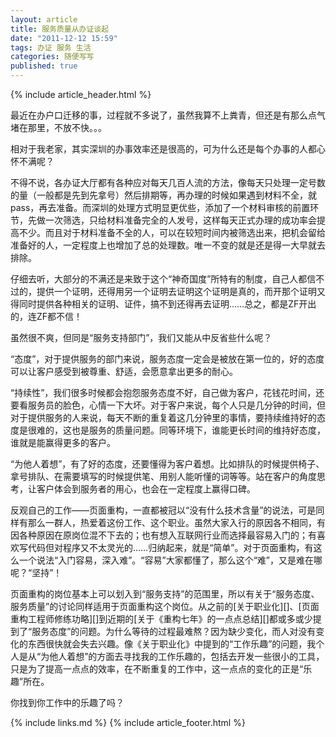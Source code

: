 ```yaml
---
layout: article
title: 服务质量从办证谈起
date: "2011-12-12 15:59"
tags: 办证 服务 生活
categories: 随便写写
published: true
---
```



{% include article_header.html %}

最近在办户口迁移的事，过程就不多说了，虽然我算不上粪青，但还是有那么点气堵在那里，不放不快。。。

相对于我老家，其实深圳的办事效率还是很高的，可为什么还是每个办事的人都心怀不满呢？

不得不说，各办证大厅都有各种应对每天几百人流的方法，像每天只处理一定号数的量（一般都是先到先拿号）然后排期等，再办理的时候如果遇到材料不全，就pass，再去准备。而深圳的处理方式明显更优些，添加了一个材料审核的前置环节，先做一次筛选，只给材料准备完全的人发号，这样每天正式办理的成功率会提高不少。而且对于材料准备不全的人，可以在较短时间内被筛选出来，把机会留给准备好的人，一定程度上也增加了总的处理数。唯一不变的就是还是得一大早就去排除。

仔细去听，大部分的不满还是来致于这个“神奇国度”所特有的制度，自己人都信不过的，提供一个证明，还得用另一个证明去证明这个证明是真的，而开那个证明又得同时提供各种相关的证明、证件，搞不到还得再去证明……总之，都是ZF开出的，连ZF都不信！

虽然很不爽，但同是“服务支持部门”，我们又能从中反省些什么呢？

“态度”，对于提供服务的部门来说，服务态度一定会是被放在第一位的，好的态度可以让客户感受到被尊重、舒适，会愿意拿出更多的耐心。

“持续性”，我们很多时候都会抱怨服务态度不好，自己做为客户，花钱花时间，还要看服务员的脸色，心情一下大坏。对于客户来说，每个人只是几分钟的时间，但对于提供服务的人来说，每天不断的重复着这几分钟里的事情，要持续维持好的态度是很难的，这也是服务的质量问题。同等环境下，谁能更长时间的维持好态度，谁就是能赢得更多的客户。

“为他人着想”，有了好的态度，还要懂得为客户着想。比如排队的时候提供椅子、拿号排队、在需要填写的时候提供笔、用别人能听懂的词等等。站在客户的角度思考，让客户体会到服务者的用心，也会在一定程度上赢得口碑。

反观自己的工作——页面重构，一直都被冠以“没有什么技术含量”的说法，可是同样有那么一群人，热爱着这份工作、这个职业。虽然大家入行的原因各不相同，有因各种原因在原岗位混不下去的；也有想入互联网行业而选择最容易入门的；有喜欢写代码但对程序又不太灵光的……归纳起来，就是“简单”。对于页面重构，有这么一个说法“入门容易，深入难”。“容易”大家都懂了，那么这个“难”，又是难在哪呢？“坚持”！

页面重构的岗位基本上可以划入到“服务支持”的范围里，所以有关于“服务态度、服务质量”的讨论同样适用于页面重构这个岗位。从之前的[关于职业化][]、[页面重构工程师修练功略][]到近期的[关于《重构七年》的一点点总结][]都或多或少提到了“服务态度”的问题。为什么等待的过程最难熬？因为缺少变化，而人对没有变化的东西很快就会失去兴趣。像《关于职业化》中提到的“工作乐趣”的问题，我个人是从“为他人着想”的方面去寻找我的工作乐趣的，包括去开发一些很小的工具，只是为了提高一点点的效率，在不断重复的工作中，这一点点的变化的正是“乐趣”所在。

你找到你工作中的乐趣了吗？

{% include links.md %}
{% include article_footer.html %}
